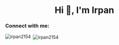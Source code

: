 <h1 align="center">Hi 👋, I'm Irpan</h1>
<h3 align="left">Connect with me:</h3>
<p align="left">
</p>

<p><img align="left" src="https://github-readme-stats.vercel.app/api/top-langs?username=irpan2154&show_icons=true&locale=en&layout=compact" alt="irpan2154" /></p>

<p>&nbsp;<img align="center" src="https://github-readme-stats.vercel.app/api?username=irpan2154&show_icons=true&locale=en" alt="irpan2154" /></p>
